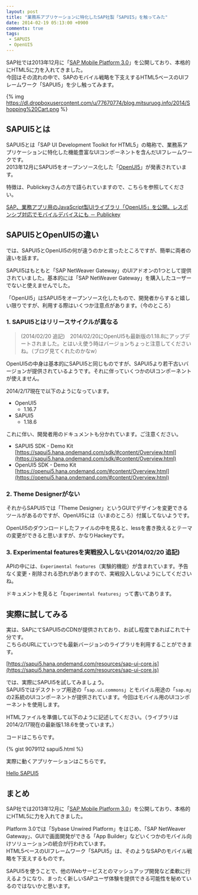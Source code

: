 ```yaml
---
layout: post
title: "業務系アプリケーションに特化したSAP社製「SAPUI5」を触ってみた"
date: 2014-02-19 05:13:00 +0900
comments: true
tags: 
 - SAPUI5
 - OpenUI5
---
```


SAP社では2013年12月に「[SAP Mobile Platform 3.0](http://www.sapmobile-platform.com/)」を公開しており、本格的にHTML5に力を入れてきました。  
今回はその流れの中で、SAPのモバイル戦略を下支えするHTML5ベースのUIフレームワーク「SAPUI5」を少し触ってみます。

<!-- more -->

{% img https://dl.dropboxusercontent.com/u/77670774/blog.mitsuruog.info/2014/Shopping%20Cart.png %}

## SAPUI5とは

SAPUI5とは「SAP UI Development Toolkit for HTML5」の略称で、業務系アプリケーションに特化した機能豊富なUIコンポーネントを含んだUIフレームワークです。  
2013年12月にSAPUI5をオープンソース化した「[OpenUI5](http://sap.github.io/openui5/)」が発表されています。

特徴は、Publickeyさんの方で語られていますので、こちらを参照してください。

[ SAP、業務アプリ用のJavaScript製UIライブラリ「OpenUI5」を公開。レスポンシブ対応でモバイルデバイスにも － Publickey](http://www.publickey1.jp/blog/13/sapjavascriptuiopenui5.html)

## SAPUI5とOpenUI5の違い

では、SAPUI5とOpenUI5の何が違うのかと言ったところですが、簡単に両者の違いを話ます。

SAPUI5はもともと「SAP NetWeaver Gateway」のUIアドオンの1つとして提供されていました。基本的には「SAP NetWeaver Gateway」を購入したユーザーでないと使えませんでした。

「OpenUI5」はSAPUI5をオープンソース化したもので、開発者からすると嬉しい限りですが、利用する際はいくつか注意点があります。（今のところ）

### 1. SAPUI5とはリリースサイクルが異なる

> (2014/02/20 追記)　2014/02/20にOpenUI5も最新版の1.18.8にアップデートされました。とはいえ使う時はバージョンちょっと注意してくださいね。（ブログ見てくれたのかなw）

OpenUI5の中身は基本的にSAPUI5と同じものですが、SAPUI5より若干古いバージョンが提供されているようです。それに伴っていくつかのUIコンポーネントが使えません。

2014/2/17現在で以下のようになっています。

* OpenUI5
  * 1.16.7
* SAPUI5
  * 1.18.6

これに伴い、開発者用のドキュメントも分かれています。ご注意ください。

* SAPUI5 SDK - Demo Kit 
[https://sapui5.hana.ondemand.com/sdk/#content/Overview.html](https://sapui5.hana.ondemand.com/sdk/#content/Overview.html)
* OpenUI5 SDK - Demo Kit 
[https://openui5.hana.ondemand.com/#content/Overview.html](https://openui5.hana.ondemand.com/#content/Overview.html)

### 2. Theme Designerがない

それからSAPUI5では「Theme Designer」というGUIでデザインを変更できるツールがあるのですが、OpenUI5には（いまのところ）付属してないようです。

OpenUI5のダウンロードしたファイルの中を見ると、lessを書き換えるとテーマの変更ができると思いますが、かなりHackeyです。

### 3. Experimental featuresを実戦投入しない(2014/02/20 追記)

APIの中には、`Experimental features`（実験的機能）が含まれています。予告なく変更・削除される恐れがありますので、実戦投入しないようにしてくださいね。

ドキュメントを見ると「`Experimental features`」って書いてあります。

## 実際に試してみる

実は、SAPにてSAPUI5のCDNが提供されており、お試し程度であればこれで十分です。  
こちらのURLにていつでも最新バージョンのライブラリを利用することができます。

[https://sapui5.hana.ondemand.com/resources/sap-ui-core.js](https://sapui5.hana.ondemand.com/resources/sap-ui-core.js)

では、実際にSAPUI5を試してみましょう。  
SAPUI5ではデスクトップ用途の「`sap.ui.commons`」とモバイル用途の「`sap.m`」の2系統のUIコンポーネントが提供されています。今回はモバイル用のUIコンポーネントを使用します。

HTMLファイルを準備して以下のように記述してください。（ライブラリは2014/2/17現在の最新版1.18.6を使っています。）

コードはこちらです。

{% gist 9079112 sapui5.html %}

実際に動くアプリケーションはこちらです。

<a class="jsbin-embed" href="http://jsbin.com/gur/3/embed?output">Hello SAPUI5</a><script src="http://static.jsbin.com/js/embed.js"></script>

## まとめ

SAP社では2013年12月に「[SAP Mobile Platform 3.0](http://www.sapmobile-platform.com/)」を公開しており、本格的にHTML5に力を入れてきました。

Platform 3.0では「Sybase Unwired Platform」をはじめ、「SAP NetWeaver Gateway」、GUIで画面開発ができる「App Builder」などいくつかのモバイル向けソリューションの統合が行われています。  
HTML5ベースのUIフレームワーク「SAPUI5」は、そのようなSAPのモバイル戦略を下支えするものです。

SAPUI5を使うことで、他のWebサービスとのマッシュアップ開発など柔軟に行えるようになり、まったく新しいSAPユーザ体験を提供できる可能性を秘めているのではないかと思います。

